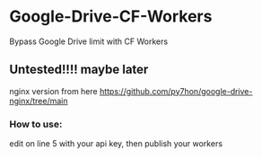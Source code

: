# Google-Drive-CF-Workers
Bypass Google Drive limit with CF Workers

## Untested!!!! maybe later

nginx version from here https://github.com/py7hon/google-drive-nginx/tree/main

### How to use:
edit on line 5 with your api key, then publish your workers

